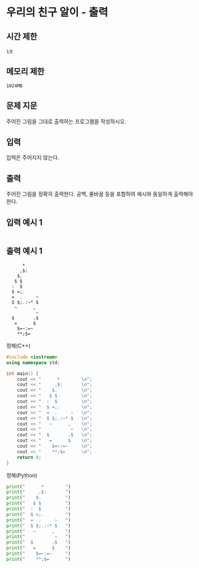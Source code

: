 # 우리의 친구 알이 - 출력

## 시간 제한

`1초`

## 메모리 제한

`1024MB`

## 문제 지문

주어진 그림을 그대로 출력하는 프로그램을 작성하시오.

## 입력

입력은 주어지지 않는다.

## 출력

주어진 그림을 정확히 출력한다. 공백, 줄바꿈 등을 포함하여 예시와 동일하게 출력해야 한다.

## 입력 예시 1

```

```

## 출력 예시 1

```
      *        
     ,$:       
    $.         
   $ $         
  :  $         
  $ =;.        
  =  .     ~   
  $ $;.:~* $   
   ~      ,    
           ~   
  $       .$   
   =      $    
    $=~:=~     
    **;$=      
```

정해(C++)

```cpp
#include <iostream>
using namespace std;

int main() {
    cout << "      *        \n";
    cout << "     ,$:       \n";
    cout << "    $.         \n";
    cout << "   $ $         \n";
    cout << "  :  $         \n";
    cout << "  $ =;.        \n";
    cout << "  =  .     ~   \n";
    cout << "  $ $;.:~* $   \n";
    cout << "   ~      ,    \n";
    cout << "           ~   \n";
    cout << "  $       .$   \n";
    cout << "   =      $    \n";
    cout << "    $=~:=~     \n";
    cout << "    **;$=      \n";
    return 0;
}
```

정해(Python)

```python
print("      *        ")
print("     ,$:       ")
print("    $.         ")
print("   $ $         ")
print("  :  $         ")
print("  $ =;.        ")
print("  =  .     ~   ")
print("  $ $;.:~* $   ")
print("   ~      ,    ")
print("           ~   ")
print("  $       .$   ")
print("   =      $    ")
print("    $=~:=~     ")
print("    **;$=      ")
```